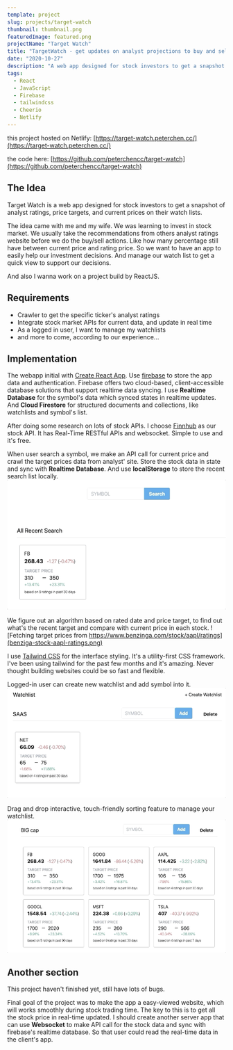 ```yaml
---
template: project
slug: projects/target-watch
thumbnail: thumbnail.png
featuredImage: featured.png
projectName: "Target Watch"
title: "TargetWatch - get updates on analyst projections to buy and sell stocks"
date: "2020-10-27"
description: "A web app designed for stock investors to get a snapshot of analyst ratings, price targets, and current prices on their watch lists."
tags:
  - React
  - JavaScript
  - Firebase
  - tailwindcss
  - Cheerio
  - Netlify
---
```


this project hosted on Netlify: [https://target-watch.peterchen.cc/](https://target-watch.peterchen.cc/)

the code here: [https://github.com/peterchencc/target-watch](https://github.com/peterchencc/target-watch)

## The Idea

Target Watch is a web app designed for stock investors to get a snapshot of analyst ratings, price targets, and current prices on their watch lists.

The idea came with me and my wife. We was learning to invest in stock market. We usually take the recommendations from others analyst ratings website before we do the buy/sell actions. Like how many percentage still have between current price and rating price. So we want to have an app to easily help our investment decisions. And manage our watch list to get a quick view to support our decisions.

And also I wanna work on a project build by ReactJS.

## Requirements

- Crawler to get the specific ticker's analyst ratings
- Integrate stock market APIs for current data, and update in real time
- As a logged in user, I want to manage my watchlists
- and more to come, according to our experience...

## Implementation

The webapp initial with [Create React App](https://github.com/facebook/create-react-app). Use [firebase](https://firebase.google.com/) to store the app data and authentication. Firebase offers two cloud-based, client-accessible database solutions that support realtime data syncing. I use **Realtime Database** for the symbol's data which synced states in realtime updates. And **Cloud Firestore** for structured documents and collections, like watchlists and symbol's list.

After doing some research on lots of stock APIs. I choose [Finnhub](https://finnhub.io/) as our stock API. It has Real-Time RESTful APIs and websocket. Simple to use and it's free.

When user search a symbol, we make an API call for current price and crawl the target prices data from analyst' site. Store the stock data in state and sync with **Realtime Database**. And use **localStorage** to store the recent search list locally.
![Autocomplete search for symbols, fetching the data from Finnhub stock lists API](autocomplete-search.gif)

We figure out an algorithm based on rated date and price target, to find out what's the recent target and compare with current price in each stock.
![Fetching target prices from https://www.benzinga.com/stock/aapl/ratings](benziga-stock-aapl-ratings.png)

I use [Tailwind CSS](https://tailwindcss.com/) for the interface styling. It's a utility-first CSS framework. I've been using tailwind for the past few months and it's amazing. Never thought building websites could be so fast and flexible.

Logged-in user can create new watchlist and add symbol into it.
![Add symbol to watchlist](add-to-watchlist.gif)

Drag and drop interactive, touch-friendly sorting feature to manage your watchlist.
![card-sorting.gif](card-sorting.gif)

## Another section

This project haven't finished yet, still have lots of bugs.

Final goal of the project was to make the app a easy-viewed website, which will works smoothly during stock trading time. The key to this is to get all the stock price in real-time updated. I should create another server app that can use **Websocket** to make API call for the stock data and sync with firebase's realtime database. So that user could read the real-time data in the client's app.
